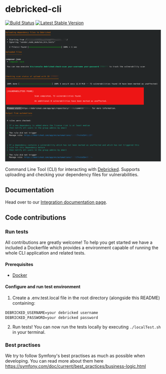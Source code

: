 # debricked-cli
[![Build Status](https://travis-ci.org/debricked/debricked-cli.svg?branch=master)](https://travis-ci.org/debricked/debricked-cli)
[![Latest Stable Version](https://poser.pugx.org/debricked/cli/v/stable)](https://packagist.org/packages/debricked/cli)

![Debricked CLI in action](debricked-cli.png)

Command Line Tool (CLI) for interacting with [Debricked](https://debricked.com). Supports uploading and checking your dependency files for vulnerabilities.

## Documentation
Head over to our [Integration documentation page](https://debricked.com/knowledge-base/articles/integrations/#debricked-cli).

## Code contributions

### Run tests
All contributions are greatly welcome! To help you get started we have a included a
Dockerfile which provides a environment capable of running the whole CLI application
and related tests.

#### Prerequisites
- [Docker](https://docs.docker.com/install/)

#### Configure and run test environment
1. Create a .env.test.local file in the root directory (alongside this README) containing:
```text
DEBRICKED_USERNAME=your debricked username
DEBRICKED_PASSWORD=your debricked password
```
2. Run tests! You can now run the tests locally by executing `./localTest.sh` in your terminal.

### Best practises
We try to follow Symfony's best practises as much as possible when developing. You can read more about them here
https://symfony.com/doc/current/best_practices/business-logic.html
